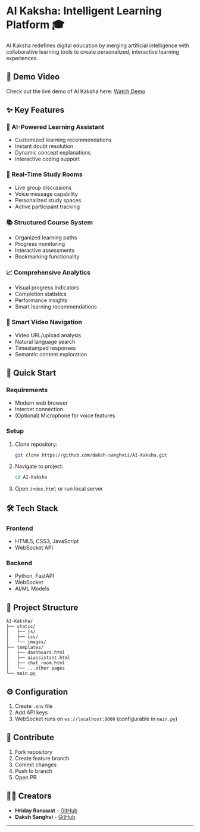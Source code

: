 

# AI Kaksha: Intelligent Learning Platform 🎓

AI Kaksha redefines digital education by merging artificial intelligence with collaborative learning tools to create personalized, interactive learning experiences.

## 🎥 Demo Video
Check out the live demo of AI Kaksha here: [Watch Demo]([https://your-demo-video-link.com](https://drive.google.com/drive/folders/1pWENJh17JQ-ZBaVQeAutcZo-BWbQEsLc?usp=sharing))

## ✨ Key Features

### 🧠 AI-Powered Learning Assistant
- Customized learning recommendations
- Instant doubt resolution
- Dynamic concept explanations
- Interactive coding support

### 💬 Real-Time Study Rooms
- Live group discussions
- Voice message capability
- Personalized study spaces
- Active participant tracking

### 📚 Structured Course System
- Organized learning paths
- Progress monitoring
- Interactive assessments
- Bookmarking functionality

### 📈 Comprehensive Analytics
- Visual progress indicators
- Completion statistics
- Performance insights
- Smart learning recommendations

### 🎥 Smart Video Navigation
- Video URL/upload analysis
- Natural language search
- Timestamped responses
- Semantic content exploration

## 🚀 Quick Start

### Requirements
- Modern web browser
- Internet connection
- (Optional) Microphone for voice features

### Setup
1. Clone repository:
   ```bash
   git clone https://github.com/daksh-sanghvii/AI-Kaksha.git
   ```
2. Navigate to project:
   ```bash
   cd AI-Kaksha
   ```
3. Open `index.html` or run local server

## 🛠 Tech Stack

### Frontend
- HTML5, CSS3, JavaScript
- WebSocket API

### Backend
- Python, FastAPI
- WebSocket
- AI/ML Models

## 📂 Project Structure
```
AI-Kaksha/
├── static/
│   ├── js/
│   ├── css/
│   └── images/
├── templates/
│   ├── dashboard.html
│   ├── aiassistant.html
│   ├── chat_room.html
│   └── ...other pages
└── main.py
```

## ⚙ Configuration
1. Create `.env` file
2. Add API keys
3. WebSocket runs on `ws://localhost:8000` (configurable in `main.py`)

## 🤝 Contribute
1. Fork repository
2. Create feature branch
3. Commit changes
4. Push to branch
5. Open PR

## 👨‍💻 Creators
- **Hriday Ranawat** - [GitHub](https://github.com/Hridayyy1)
- **Daksh Sanghvi** - [GitHub](https://github.com/daksh-sanghvii)



---

